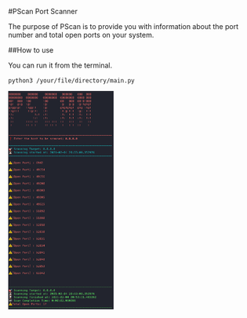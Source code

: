 #PScan Port Scanner

The purpose of PScan is to provide you with information about the port number and total open ports on your system.

##How to use

You can run it from the terminal.

```
python3 /your/file/directory/main.py
```

![screenshot](ss.png)